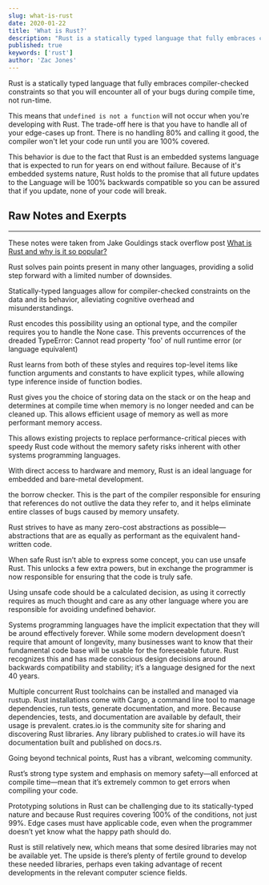 ```yaml
---
slug: what-is-rust
date: 2020-01-22
title: 'What is Rust?'
description: "Rust is a statically typed language that fully embraces compiler-checked constraints so that you will encounter all of your bugs during compile time, not run-time."
published: true
keywords: ['rust']
author: 'Zac Jones' 
---
```


Rust is a statically typed language that fully embraces compiler-checked constraints so that you will encounter all of your bugs during compile time, not run-time. 

This means that `undefined is not a function` will not occur when you're developing with Rust. The trade-off here is that you have to handle all of your edge-cases up front. There is no handling 80% and calling it good, the compiler won't let your code run until you are 100% covered. 

This behavior is due to the fact that Rust is an embedded systems language that is expected to run for years on end without failure. Because of it's embedded systems nature, Rust holds to the promise that all future updates to the Language will be 100% backwards compatible so you can be assured that if you update, none of your code will break.

## Raw Notes and Exerpts
---

These notes were taken from Jake Gouldings stack overflow post [What is Rust and why is it so popular?](https://stackoverflow.blog/2020/01/20/what-is-rust-and-why-is-it-so-popular/) 

Rust solves pain points present in many other languages, providing a solid step forward with a limited number of downsides.

Statically-typed languages allow for compiler-checked constraints on the data and its behavior, alleviating cognitive overhead and misunderstandings.

Rust encodes this possibility using an optional type, and the compiler requires you to handle the None case. This prevents occurrences of the dreaded TypeError: Cannot read property 'foo' of null runtime error (or language equivalent)

Rust learns from both of these styles and requires top-level items like function arguments and constants to have explicit types, while allowing type inference inside of function bodies.

Rust gives you the choice of storing data on the stack or on the heap and determines at compile time when memory is no longer needed and can be cleaned up. This allows efficient usage of memory as well as more performant memory access.

This allows existing projects to replace performance-critical pieces with speedy Rust code without the memory safety risks inherent with other systems programming languages.

With direct access to hardware and memory, Rust is an ideal language for embedded and bare-metal development.

the borrow checker. This is the part of the compiler responsible for ensuring that references do not outlive the data they refer to, and it helps eliminate entire classes of bugs caused by memory unsafety.

Rust strives to have as many zero-cost abstractions as possible—abstractions that are as equally as performant as the equivalent hand-written code.

When safe Rust isn’t able to express some concept, you can use unsafe Rust. This unlocks a few extra powers, but in exchange the programmer is now responsible for ensuring that the code is truly safe.

Using unsafe code should be a calculated decision, as using it correctly requires as much thought and care as any other language where you are responsible for avoiding undefined behavior. 

Systems programming languages have the implicit expectation that they will be around effectively forever. While some modern development doesn’t require that amount of longevity, many businesses want to know that their fundamental code base will be usable for the foreseeable future. Rust recognizes this and has made conscious design decisions around backwards compatibility and stability; it’s a language designed for the next 40 years.

Multiple concurrent Rust toolchains can be installed and managed via rustup. Rust installations come with Cargo, a command line tool to manage dependencies, run tests, generate documentation, and more. Because dependencies, tests, and documentation are available by default, their usage is prevalent. crates.io is the community site for sharing and discovering Rust libraries. Any library published to crates.io will have its documentation built and published on docs.rs.

Going beyond technical points, Rust has a vibrant, welcoming community.

Rust’s strong type system and emphasis on memory safety—all enforced at compile time—mean that it’s extremely common to get errors when compiling your code.

Prototyping solutions in Rust can be challenging due to its statically-typed nature and because Rust requires covering 100% of the conditions, not just 99%. Edge cases must have applicable code, even when the programmer doesn’t yet know what the happy path should do.

Rust is still relatively new, which means that some desired libraries may not be available yet. The upside is there’s plenty of fertile ground to develop these needed libraries, perhaps even taking advantage of recent developments in the relevant computer science fields.
